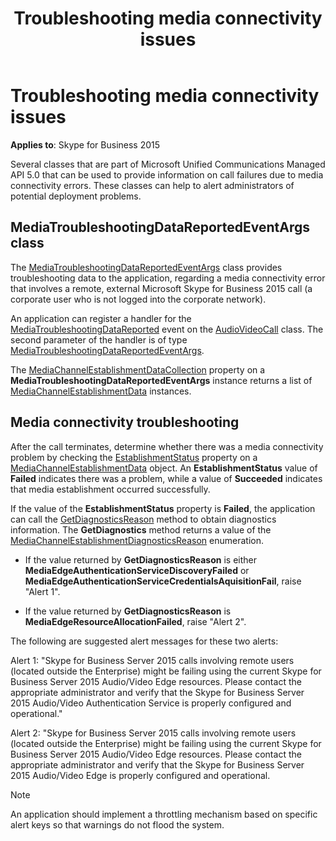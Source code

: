 ﻿---
title: Troubleshooting media connectivity issues
TOCTitle: Troubleshooting media connectivity issues
ms:assetid: 4476d182-c84a-4ecc-be1a-a8291b21c995
ms:mtpsurl: https://msdn.microsoft.com/library/Dn466064(v=office.16)
ms:contentKeyID: 65240001
ms.date: 07/27/2015
mtps_version: v=office.16
---

# Troubleshooting media connectivity issues


**Applies to**: Skype for Business 2015

Several classes that are part of Microsoft Unified Communications Managed API 5.0 that can be used to provide information on call failures due to media connectivity errors. These classes can help to alert administrators of potential deployment problems.

## MediaTroubleshootingDataReportedEventArgs class

The [MediaTroubleshootingDataReportedEventArgs](https://msdn.microsoft.com/library/hh349570\(v=office.16\)) class provides troubleshooting data to the application, regarding a media connectivity error that involves a remote, external Microsoft Skype for Business 2015 call (a corporate user who is not logged into the corporate network).

An application can register a handler for the [MediaTroubleshootingDataReported](https://msdn.microsoft.com/library/hh383527\(v=office.16\)) event on the [AudioVideoCall](https://docs.microsoft.com/dotnet/api/microsoft.rtc.collaboration.audiovideo.audiovideocall?view=ucma-api) class. The second parameter of the handler is of type [MediaTroubleshootingDataReportedEventArgs](https://msdn.microsoft.com/library/hh349570\(v=office.16\)).

The [MediaChannelEstablishmentDataCollection](https://msdn.microsoft.com/library/hh382882\(v=office.16\)) property on a **MediaTroubleshootingDataReportedEventArgs** instance returns a list of [MediaChannelEstablishmentData](https://msdn.microsoft.com/library/hh383850\(v=office.16\)) instances.

## Media connectivity troubleshooting

After the call terminates, determine whether there was a media connectivity problem by checking the [EstablishmentStatus](https://msdn.microsoft.com/library/hh383434\(v=office.16\)) property on a [MediaChannelEstablishmentData](https://msdn.microsoft.com/library/hh383850\(v=office.16\)) object. An **EstablishmentStatus** value of **Failed** indicates there was a problem, while a value of **Succeeded** indicates that media establishment occurred successfully.

If the value of the **EstablishmentStatus** property is **Failed**, the application can call the [GetDiagnosticsReason](https://msdn.microsoft.com/library/hh384673\(v=office.16\)) method to obtain diagnostics information. The **GetDiagnostics** method returns a value of the [MediaChannelEstablishmentDiagnosticsReason](https://msdn.microsoft.com/library/hh383063\(v=office.16\)) enumeration.

- If the value returned by **GetDiagnosticsReason** is either **MediaEdgeAuthenticationServiceDiscoveryFailed** or **MediaEdgeAuthenticationServiceCredentialsAquisitionFail**, raise "Alert 1".

- If the value returned by **GetDiagnosticsReason** is **MediaEdgeResourceAllocationFailed**, raise "Alert 2".

The following are suggested alert messages for these two alerts:

Alert 1: "Skype for Business Server 2015 calls involving remote users (located outside the Enterprise) might be failing using the current Skype for Business Server 2015 Audio/Video Edge resources. Please contact the appropriate administrator and verify that the Skype for Business Server 2015 Audio/Video Authentication Service is properly configured and operational."

Alert 2: "Skype for Business Server 2015 calls involving remote users (located outside the Enterprise) might be failing using the current Skype for Business Server 2015 Audio/Video Edge resources. Please contact the appropriate administrator and verify that the Skype for Business Server 2015 Audio/Video Edge is properly configured and operational.


> [!NOTE]
> An application should implement a throttling mechanism based on specific alert keys so that warnings do not flood the system.


